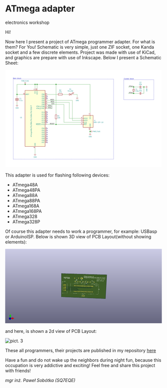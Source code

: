 # ATmega adapter
electronics workshop

Hi!

Now here I present a project of ATmega programmer adapter. For what is them? For You! Schematic is very simple, just one ZIF socket, one Kanda socket and a few discrete elements. Project was made with use of KiCad, and graphics are prepare with use of Inkscape. Below I present a Schematic Sheet:

![pict. 1](https://github.com/majsterklepka/lab1/raw/master/atmega_prog_adapter_v2/drawings/atmega_prog_adapter_v2-sheet.png "ATmega Schematic Sheet")

This adapter is used for flashing following devices:

- ATmega48A
- ATmega48PA
- ATmega88A
- ATmega88PA
- ATmega168A
- ATmega168PA
- ATmega328
- ATmega328P

Of course this adapter needs to work a programmer, for example: USBasp or ArduinoISP. Below is shown 3D view of PCB Layout(without showing elements):

![pict. 2](https://github.com/majsterklepka/lab1/raw/master/atmega_prog_adapter_v2/drawings/atmega_prog_adapter_v2.png "ATmega Adapter 3D view of PCB")

and here, is shown a 2d view of PCB Layout:

![pict. 3](https://github.com/majsterklepka/lab1/raw/master/atmega_prog_adapter_vc2/drawings/atmega_prog_adapter_v2-brd.png "ATmega Adapter 2D view of PCB")

These all programmers, their projects are published in my repository [here](https://github.com/majsterklepka/avr-programmers.git "MajsterKlepka AVR-PROGRAMMERS Repo")

Have a fun and do not wake up the neighbors during night fun, because this occupation is very addictive and exciting! Feel free and share this project with friends!

_mgr inż. Paweł Sobótka (SQ7EQE)_ 
